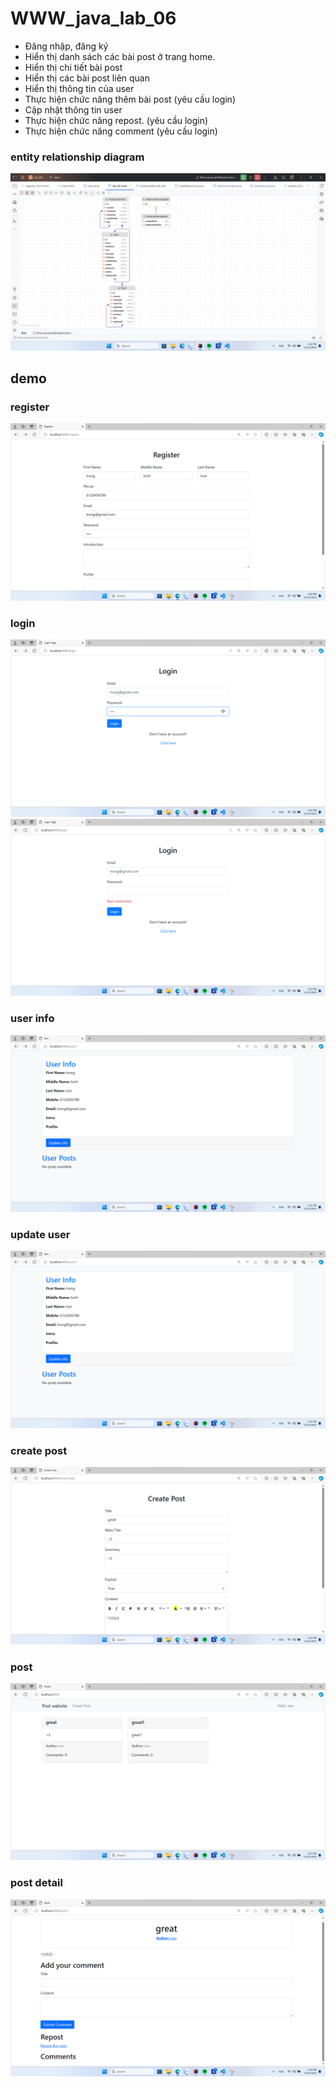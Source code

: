 # WWW_java_lab_06

- Đăng nhập, đăng ký
- Hiển thị danh sách các bài post ở trang home.
- Hiển thị chi tiết bài post
- Hiển thị các bài post liên quan
- Hiển thị thông tin của user
- Thực hiện chức năng thêm bài post (yêu cầu login)
- Cập nhật thông tin user
- Thực hiện chức năng repost. (yêu cầu login)
- Thực hiện chức năng comment (yêu cầu login)

### entity relationship diagram
![Alt text](image.png)
## demo

### register
![Alt text](image-1.png)

### login
![Alt text](image-2.png)
![Alt text](image-3.png)

### user info
![Alt text](image-4.png)

### update user
![Alt text](image-5.png)

### create post
![Alt text](image-6.png)

### post
![Alt text](image-7.png)

### post detail
![Alt text](image-8.png)